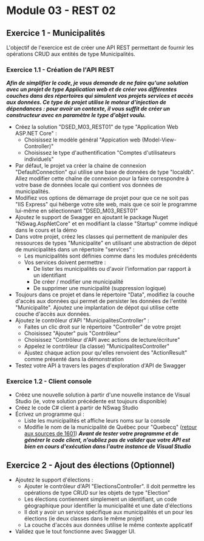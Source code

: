 # Module 03 - REST 02

## Exercice 1 - Municipalités

L'objectif de l'exercice est de créer une API REST permettant de fournir les opérations CRUD aux entités de type Municipalités.

### Exercice 1.1 - Création de l'API REST

***Afin de simplifier le code, je vous demande de ne faire qu'une solution avec un projet de type Application web et de créer vos différentes couches dans des répertoires qui simulent vos projets services et accès aux données. Ce type de projet utilise le moteur d'injection de dépendances : pour avoir un contexte, il vous suffit de créer un constructeur avec en paramètre le type d'objet voulu.***

- Créez la solution "DSED_M03_REST01" de type "Application Web ASP.NET Core" :
  - Choisissez le modèle général "Appication web (Model-View-Controller)"
  - Choisissez le type d'authentification "Comptes d'utilisateurs individuels"
- Par défaut, le projet va créer la chaine de connexion "DefaultConnection" qui utilise une base de données de type "localdb". Allez modifier cette chaîne de connexion pour la faire correspondre à votre base de données locale qui contient vos données de municipalités.
- Modifiez vos options de démarrage de projet pour que ce ne soit pas "IIS Express" qui héberge votre site web, mais que ce soir le programme lui-même en sélectionnant "DSED_M03_REST01"
- Ajoutez le support de Swagger en ajoutant le package Nuget "NSwag.AspNetCore" et en modifiant la classe "Startup" comme indiqué dans le cours et la démo
- Dans votre projet, créez les classes qui permettent de manipuler des ressources de types "Municipalite" en utilisant une abstraction de dépot de municipalités dans un répertoire "services" :
  - Les municipalités sont définies comme dans les modules précédents
  - Vos services doivent permettre :
    - De lister les municipalités ou d'avoir l'information par rapport à un identifiant
    - De créer / modifier une municipalité
    - De supprimer une municipalité (suppression logique)
- Toujours dans ce projet et dans le répertoire "Data", modifiez la couche d'accès aux données qui permet de persister les données de l'entité "Municipalite". Ajoutez une implantation de dépot qui utilise cette couche d'accès aux données.
- Ajoutez le contrôleur d'API "MunicipalitesController" :
  - Faites un clic droit sur le répertoire "Controller" de votre projet
  - Choisissez "Ajouter" puis "Contrôleur"
  - Choisissez "Contrôleur d'API avec actions de lecture/écriture"
  - Appelez le contrôleur (la classe) "MunicipalitesController"
  - Ajustez chaque action pour qu'elles renvoient des "ActionResult" comme présenté dans la démonstration
- Testez votre API à travers les pages d'exploration d'API de Swagger

### Exercice 1.2 - Client console

- Créez une nouvelle solution à partir d'une nouvelle instance de Visual Studio (ie, votre solution précédente est toujours disponible)
- Créez le code C# client à partir de NSwag Studio
- Écrivez un programme qui :
  - Liste les municipalités et affiche leurs noms sur la console
  - Modifie le nom de la municipalité de Québec pour "Quebecq" ([retour aux sources de 1601](https://fr.wikipedia.org/wiki/Québec_(ville)#Toponymie))
***Avant de tester votre programme et de générer le code client, n'oubliez pas de valider que votre API est bien en cours d'exécution dans l'autre instance de Visual Studio***

## Exercice 2 - Ajout des élections (Optionnel)

- Ajoutez le support d'élections :
  - Ajouter le contrôleur d'API "ElectionsController". Il doit permettre les opérations de type CRUD sur les objets de type "Election"
  - Les élections contiennent simplement un identifiant, un code géographique pour identifier la municipalité et une date d'élections
  - Il doit y avoir un service spécifique aux municipalités et un pour les élections (ie deux classes dans le même projet)
  - La couche d'accès aux données utilise le même contexte applicatif
- Validez que le tout fonctionne avec Swagger UI.
